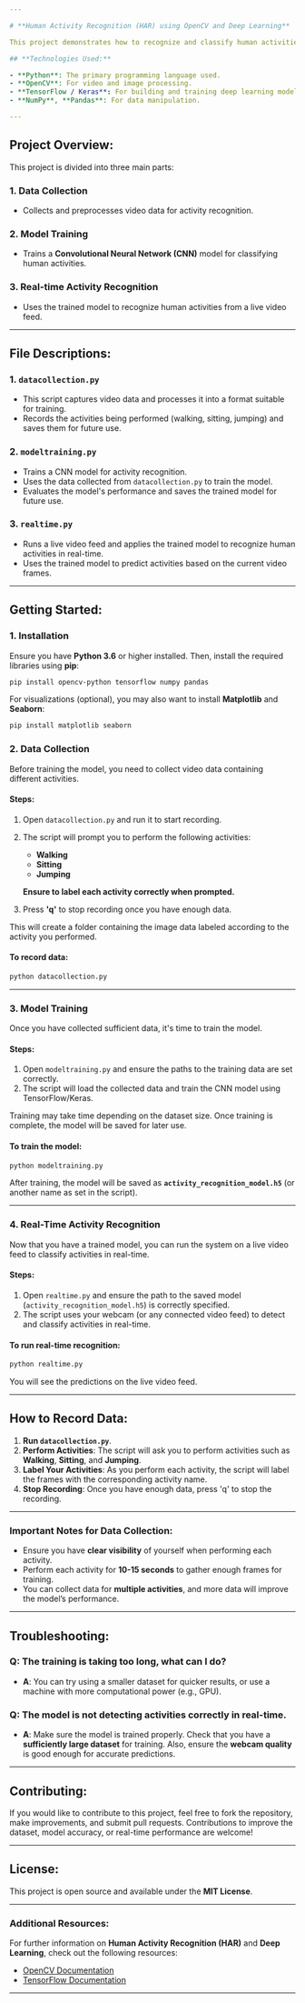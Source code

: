```yaml
---

# **Human Activity Recognition (HAR) using OpenCV and Deep Learning**

This project demonstrates how to recognize and classify human activities from video data using **OpenCV** and **Deep Learning**. The system captures motion in video streams and uses a deep learning model to classify activities. The model is trained using video data, and the system is capable of processing real-time video feeds for live activity recognition.

## **Technologies Used:**

- **Python**: The primary programming language used.
- **OpenCV**: For video and image processing.
- **TensorFlow / Keras**: For building and training deep learning models.
- **NumPy**, **Pandas**: For data manipulation.

---
```


## **Project Overview:**

This project is divided into three main parts:

### 1. **Data Collection**
   - Collects and preprocesses video data for activity recognition.
   
### 2. **Model Training**
   - Trains a **Convolutional Neural Network (CNN)** model for classifying human activities.
   
### 3. **Real-time Activity Recognition**
   - Uses the trained model to recognize human activities from a live video feed.

---

## **File Descriptions:**

### **1. `datacollection.py`**
   - This script captures video data and processes it into a format suitable for training.
   - Records the activities being performed (walking, sitting, jumping) and saves them for future use.

### **2. `modeltraining.py`**
   - Trains a CNN model for activity recognition.
   - Uses the data collected from `datacollection.py` to train the model.
   - Evaluates the model's performance and saves the trained model for future use.

### **3. `realtime.py`**
   - Runs a live video feed and applies the trained model to recognize human activities in real-time.
   - Uses the trained model to predict activities based on the current video frames.

---

## **Getting Started:**

### **1. Installation**

Ensure you have **Python 3.6** or higher installed. Then, install the required libraries using **pip**:

```bash
pip install opencv-python tensorflow numpy pandas
```

For visualizations (optional), you may also want to install **Matplotlib** and **Seaborn**:

```bash
pip install matplotlib seaborn
```

### **2. Data Collection**

Before training the model, you need to collect video data containing different activities.

#### Steps:
1. Open `datacollection.py` and run it to start recording.
2. The script will prompt you to perform the following activities:
   - **Walking**
   - **Sitting**
   - **Jumping**
   
   **Ensure to label each activity correctly when prompted.**
   
3. Press **'q'** to stop recording once you have enough data.

This will create a folder containing the image data labeled according to the activity you performed.

#### To record data:

```bash
python datacollection.py
```

---

### **3. Model Training**

Once you have collected sufficient data, it's time to train the model.

#### Steps:
1. Open `modeltraining.py` and ensure the paths to the training data are set correctly.
2. The script will load the collected data and train the CNN model using TensorFlow/Keras.

Training may take time depending on the dataset size. Once training is complete, the model will be saved for later use.

#### To train the model:

```bash
python modeltraining.py
```

After training, the model will be saved as **`activity_recognition_model.h5`** (or another name as set in the script).

---

### **4. Real-Time Activity Recognition**

Now that you have a trained model, you can run the system on a live video feed to classify activities in real-time.

#### Steps:
1. Open `realtime.py` and ensure the path to the saved model (`activity_recognition_model.h5`) is correctly specified.
2. The script uses your webcam (or any connected video feed) to detect and classify activities in real-time.

#### To run real-time recognition:

```bash
python realtime.py
```

You will see the predictions on the live video feed.

---

## **How to Record Data:**

1. **Run `datacollection.py`**.
2. **Perform Activities**: The script will ask you to perform activities such as **Walking**, **Sitting**, and **Jumping**.
3. **Label Your Activities**: As you perform each activity, the script will label the frames with the corresponding activity name.
4. **Stop Recording**: Once you have enough data, press 'q' to stop the recording.

---

### **Important Notes for Data Collection:**

- Ensure you have **clear visibility** of yourself when performing each activity.
- Perform each activity for **10-15 seconds** to gather enough frames for training.
- You can collect data for **multiple activities**, and more data will improve the model’s performance.

---

## **Troubleshooting:**

### **Q: The training is taking too long, what can I do?**
   - **A**: You can try using a smaller dataset for quicker results, or use a machine with more computational power (e.g., GPU).

### **Q: The model is not detecting activities correctly in real-time.**
   - **A**: Make sure the model is trained properly. Check that you have a **sufficiently large dataset** for training. Also, ensure the **webcam quality** is good enough for accurate predictions.

---

## **Contributing:**

If you would like to contribute to this project, feel free to fork the repository, make improvements, and submit pull requests. Contributions to improve the dataset, model accuracy, or real-time performance are welcome!

---

## **License:**

This project is open source and available under the **MIT License**.

---

### **Additional Resources:**

For further information on **Human Activity Recognition (HAR)** and **Deep Learning**, check out the following resources:

- [OpenCV Documentation](https://docs.opencv.org/)
- [TensorFlow Documentation](https://www.tensorflow.org/)

---
